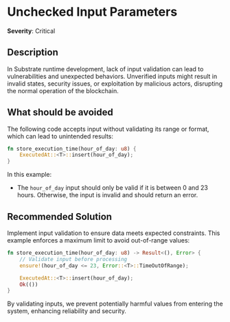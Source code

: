 # Unchecked Input Parameters

**Severity**: Critical

## Description

In Substrate runtime development, lack of input validation can lead to vulnerabilities and unexpected behaviors. Unverified inputs might result in invalid states, security issues, or exploitation by malicious actors, disrupting the normal operation of the blockchain.

## What should be avoided

The following code accepts input without validating its range or format, which can lead to unintended results:

```rust
fn store_execution_time(hour_of_day: u8) {
    ExecutedAt::<T>::insert(hour_of_day);
}
```

In this example:

- The `hour_of_day` input should only be valid if it is between 0 and 23 hours. Otherwise, the input is invalid and should return an error.

## Recommended Solution

Implement input validation to ensure data meets expected constraints. This example enforces a maximum limit to avoid out-of-range values:

```rust
fn store_execution_time(hour_of_day: u8) -> Result<(), Error> {
    // Validate input before processing
    ensure!(hour_of_day <= 23, Error::<T>::TimeOutOfRange);

    ExecutedAt::<T>::insert(hour_of_day);
    Ok(())
}
```

By validating inputs, we prevent potentially harmful values from entering the system, enhancing reliability and security.
